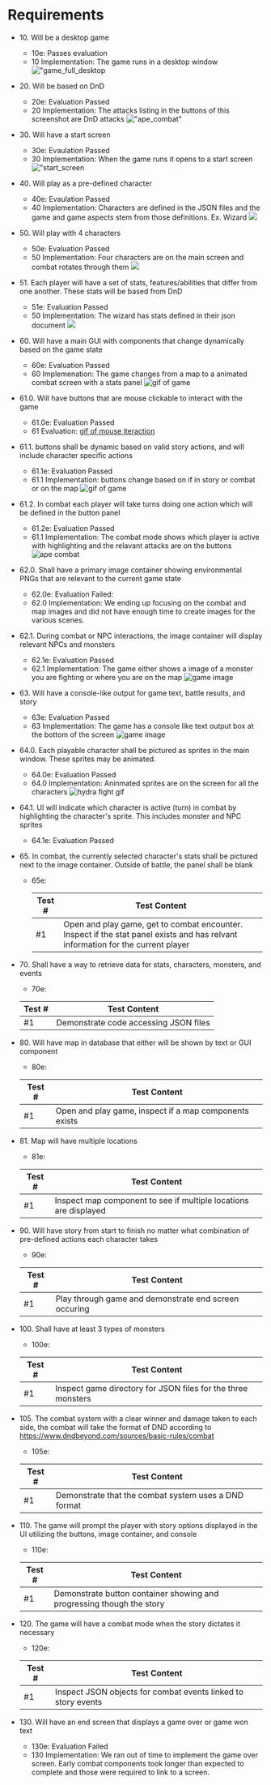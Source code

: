 # Requirements

* 10\. Will be a desktop game
    * 10e: Passes evaluation
    * 10 Implementation: The game runs in a desktop window
    !["game_full_desktop](./images/mvp/game_full_desktop.png)

* 20\. Will be based on DnD
    * 20e: Evaluation Passed
    * 20 Implementation: The attacks listing in the buttons of this screenshot are DnD attacks
    !["ape_combat"](./images/mvp/combat_with_ape.png)


* 30\. Will have a start screen
    * 30e: Evaulation Passed
    * 30 Implementation: When the game runs it opens to a start screen
    !["start_screen](./images/mvp/start_screen.png)


* 40\. Will play as a pre-defined character
    * 40e: Evaulation Passed
    * 40 Implementation: Characters are defined in the JSON files and the game and game aspects stem from those definitions. Ex. Wizard
    ![](./images/mvp/wizard_json.png)



* 50\. Will play with 4 characters
    * 50e: Evaluation Passed
    * 50 Implementation: Four characters are on the main screen and combat rotates through them
    ![](./images/mvp/main_game_screen_map.png)


* 51\. Each player will have a set of stats, features/abilities that differ from one another. These stats will be based from DnD
    * 51e: Evaluation Passed
    * 50 Implementation: The wizard has stats defined in their json document
    ![](./images/mvp/wizard_json.png)


* 60\. Will have a main GUI with components that change dynamically based on the game state
    * 60e: Evaluation Passed
    * 60 Implemenation: The game changes from a map to a animated combat screen with a stats panel
    ![gif of game](./images/mvp/scene_change.gif)


* 61.0\. Will have buttons that are mouse clickable to interact with the game
    * 61.0e: Evaluation Passed
    * 61 Evaluation:
    [gif of mouse iteraction](./images/mvp/game_interaction_with_mouse.mp4)


* 61.1\. buttons shall be dynamic based on valid story actions, and will include character specific actions
  * 61.1e: Evaluation Passed
  * 61.1 Implementation: buttons change based on if in story or combat or on the map
  ![gif of game](./images/mvp/scene_change.gif)


* 61.2\. In combat each player will take turns doing one action which will be defined in the button panel
  * 61.2e: Evaluation Passed
  * 61.1 Implementation: The combat mode shows which player is active with highlighting and the relavant attacks are on the buttons
  ![ape combat](./images/mvp/combat_with_ape.png)
  
* 62.0\. Shall have a primary image container showing environmental PNGs that are relevant to the current game state
    * 62.0e: Evaluation Failed:
    * 62.0 Implementation: We ending up focusing on the combat and map images and did not have enough time to create images for the various scenes.

* 62.1\. During combat or NPC interactions, the image container will display relevant NPCs and monsters
    * 62.1e: Evaluation Passed
    * 62.1 Implementation: The game either shows a image of a monster you are fighting or where you are on the map
    ![game image](./images/mvp/main_game_screen_map.png)


* 63\. Will have a console-like output for game text, battle results, and story
    * 63e: Evaluation Passed
    * 63 Implementation: The game has a console like text output box at the bottom of the screen
    ![game image](./images/mvp/main_game_screen_map.png)


* 64.0\. Each playable character shall be pictured as sprites in the main window. These sprites may be animated.
  * 64.0e: Evaluation Passed
  * 64.0 Implementation: Aninmated sprites are on the screen for all the characters
  ![hydra fight gif](./images/mvp/hydra_fight.gif)


* 64.1\. UI will indicate which character is active (turn) in combat by highlighting the character's sprite. This includes monster and NPC sprites
  * 64.1e: Evaluation Passed
  

* 65\. In combat, the currently selected character's stats shall be pictured next to the image container. Outside of battle, the panel shall be blank
  * 65e:

    | Test #  | Test Content                         |        
    |---------|--------------------------------------|
    | #1      | Open and play game, get to combat encounter. Inspect if the stat panel exists and has relvant information for the current player |

* 70\. Shall have a way to retrieve data for stats, characters, monsters, and events
    * 70e:

    | Test #  | Test Content                         |        
    |---------|--------------------------------------|
    | #1      | Demonstrate code accessing JSON files|


* 80\. Will have map in database that either will be shown by text or GUI component
    * 80e:

    | Test #  | Test Content                         |        
    |---------|--------------------------------------|
    | #1      | Open and play game, inspect if a map components exists|


* 81\. Map will have multiple locations
    * 81e:
    
    | Test #  | Test Content                         |        
    |---------|--------------------------------------|
    | #1      | Inspect map component to see if multiple locations are displayed |


* 90\. Will have story from start to finish no matter what combination of pre-defined actions each character takes
    * 90e:

    | Test #  | Test Content                         |        
    |---------|--------------------------------------|
    | #1      | Play through game and demonstrate end screen occuring|
  

* 100\. Shall have at least 3 types of monsters
    * 100e:
    
    | Test #  | Test Content                         |        
    |---------|--------------------------------------|
    | #1      | Inspect game directory for JSON files for the three monsters |

* 105\. The combat system with a clear winner and damage taken to each side, the combat will take the format of DND according to https://www.dndbeyond.com/sources/basic-rules/combat
    * 105e:
    
    | Test #  | Test Content                         |        
    |---------|--------------------------------------|
    | #1      | Demonstrate that the combat system uses a DND format |


* 110\. The game will prompt the player with story options displayed in the UI utilizing the buttons, image container, and console
    * 110e:
    
    | Test #  | Test Content                         |        
    |---------|--------------------------------------|
    | #1      | Demonstrate button container showing and progressing though the story |


* 120\. The game will have a combat mode when the story dictates it necessary
    * 120e:
    
    | Test #  | Test Content                         |        
    |---------|--------------------------------------|
    | #1      | Inspect JSON objects for combat events linked to story events |

* 130\. Will have an end screen that displays a game over or game won text
    * 130e: Evaluation Failed
    * 130 Implementation: We ran out of time to implement the game over screen. Early combat components took longer than expected to complete and those were required to link to a screen.

